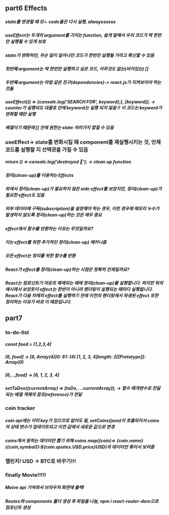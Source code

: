 ## part6 Effects

##### state를 변경할 때 모ㄴ code들은 다시 실행, alwayssssss

##### useEffect는 두개의 argument를 가지는 function, 쉽게 말해서 우리 코드가 딱 한번만 실행될 수 있게 보호

##### state가 변화하던, 무슨 일이 일어나던 코드가 한번만 실행될 거라고 확신할 수 있음

##### 첫번째 argument는 딱 한번만 실행하고 싶은 코드, 아무것도 없는(비어있는) []

##### 두번째 argument는 마법 같은 친구(dependencies)-> react.js가 지켜보아야 하는 것들

##### useEffect(() => {console.log('SEARCH FOR', keyword);}, [keyword]); -> counter가 실행되도 대괄호 안에 keyword는 실행 되지 않음 !! 이 코드는 keyword가 변화할 때만 실행

##### 배열이기 때문에 [] 안에 원한는 state 여러가지 합칠 수 있음

### useEffect-> state를 변화시킬 때 component를 재실행시키는 것, 언제 코드를 실행할 지 선택권을 가질 수 있음

##### return () => console.log('destroyed 🥲'); -> clean up function

##### 정리(clean-up)를 이용하는 Effects

##### 위에서 정리(clean-up)가 필요하지 않은 side effect를 보았지만, 정리(clean-up)가 필요한 effect도 있음

##### 외부 데이터에 구독(subscription)을 설정해야 하는 경우, 이런 경우에 메모리 누수가 발생하지 않도록 정리(clean-up)하는 것은 매우 중요

##### effect에서 함수를 반환하는 이유는 무엇일까요?

##### 이는 effect를 위한 추가적인 정리(clean-up) 메커니즘

##### 모든 effect는 정리를 위한 함수를 반환

##### React가 effect를 정리(clean-up)하는 시점은 정확히 언제일까요?

##### React는 컴포넌트가 마운트 해제되는 때에 정리(clean-up)를 실행합니다. 하지만 위의 예시에서 보았듯이 effect는 한번이 아니라 렌더링이 실행되는 때마다 실행됩니다. React가 다음 차례의 effect를 실행하기 전에 이전의 렌더링에서 파생된 effect 또한 정리하는 이유가 바로 이 때문입니다.

## part7

### to-do-list

##### const food = [1,2,3,4]

##### [6, food] -> [6, Array(4)]0: 61: (4) [1, 2, 3, 4]length: 2[[Prototype]]: Array(0)

##### [6,...food] -> [6, 1, 2, 3, 4]

##### setToDos((currentArray) => [toDo, ...currentArray]); -> 함수 매개변수로 전달되는 배열 객체의 참조(reference)가 전달

### coin tracker

##### coin api에는 이미 key가 있으므로 없어도 됨, setCoins(json)이 호출되어서 coins의 상태 변수가 업데이트되고 이전 값에서 새로운 값으로 변경

##### coins에서 원하는 데이터만 뽑기 위해 coins.map((coin)=> {coin.name} ({coin,symbol}):${coin.quotes.USD.price}USD)의 데이터만 묶어서 보여줌

### 챌린지! USD -> BTC로 바꾸기!!!

### finally Movie!!!!!

##### Moive api 가져와서 브라우저 화면에 출력!

##### Routes와 components 폴더 생성 후 파일을 나눔, npm i react-router-dom으로 컴포넌트 생성
